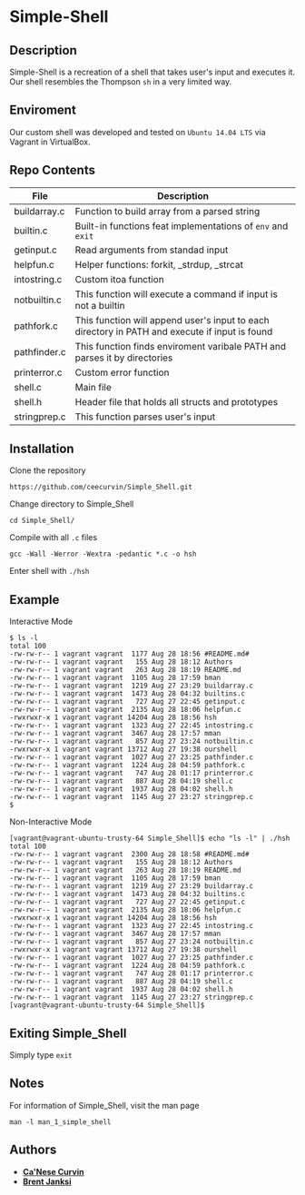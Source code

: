 # Simple-Shell

## Description
Simple-Shell is a recreation of a shell that takes user's input and executes it. Our shell resembles the Thompson `sh` in a very limited way.

## Enviroment
Our custom shell was developed and tested on `Ubuntu 14.04 LTS` via Vagrant in VirtualBox.

## Repo Contents

| **File** | **Description** |
|----------|------------------|
| buildarray.c | Function to build array from a parsed string |
| builtin.c | Built-in functions feat implementations of `env` and `exit` |
| getinput.c | Read arguments from standad input |
| helpfun.c | Helper functions: forkit, _strdup, _strcat |
| intostring.c | Custom itoa function |
| notbuiltin.c | This function will execute a command if input is not a builtin |
| pathfork.c | This function will append user's input to each directory in PATH and execute if input is found |
| pathfinder.c | This function finds enviroment varibale PATH and parses it by directories |
| printerror.c | Custom error function |
| shell.c | Main file |
| shell.h | Header file that holds all structs and prototypes |
| stringprep.c | This function parses user's input |

## Installation

Clone the repository
```
https://github.com/ceecurvin/Simple_Shell.git
```

Change directory to Simple_Shell
```
cd Simple_Shell/
```

Compile with all `.c` files
```
gcc -Wall -Werror -Wextra -pedantic *.c -o hsh
```
Enter shell with `./hsh`

## Example

Interactive Mode
```
$ ls -l
total 100
-rw-rw-r-- 1 vagrant vagrant  1177 Aug 28 18:56 #README.md#
-rw-rw-r-- 1 vagrant vagrant   155 Aug 28 18:12 Authors
-rw-rw-r-- 1 vagrant vagrant   263 Aug 28 18:19 README.md
-rw-rw-r-- 1 vagrant vagrant  1105 Aug 28 17:59 bman
-rw-rw-r-- 1 vagrant vagrant  1219 Aug 27 23:29 buildarray.c
-rw-rw-r-- 1 vagrant vagrant  1473 Aug 28 04:32 builtins.c
-rw-rw-r-- 1 vagrant vagrant   727 Aug 27 22:45 getinput.c
-rw-rw-r-- 1 vagrant vagrant  2135 Aug 28 18:06 helpfun.c
-rwxrwxr-x 1 vagrant vagrant 14204 Aug 28 18:56 hsh
-rw-rw-r-- 1 vagrant vagrant  1323 Aug 27 22:45 intostring.c
-rw-rw-r-- 1 vagrant vagrant  3467 Aug 28 17:57 mman
-rw-rw-r-- 1 vagrant vagrant   857 Aug 27 23:24 notbuiltin.c
-rwxrwxr-x 1 vagrant vagrant 13712 Aug 27 19:38 ourshell
-rw-rw-r-- 1 vagrant vagrant  1027 Aug 27 23:25 pathfinder.c
-rw-rw-r-- 1 vagrant vagrant  1224 Aug 28 04:59 pathfork.c
-rw-rw-r-- 1 vagrant vagrant   747 Aug 28 01:17 printerror.c
-rw-rw-r-- 1 vagrant vagrant   887 Aug 28 04:19 shell.c
-rw-rw-r-- 1 vagrant vagrant  1937 Aug 28 04:02 shell.h
-rw-rw-r-- 1 vagrant vagrant  1145 Aug 27 23:27 stringprep.c
$
```

Non-Interactive Mode
```
[vagrant@vagrant-ubuntu-trusty-64 Simple_Shell]$ echo "ls -l" | ./hsh
total 100
-rw-rw-r-- 1 vagrant vagrant  2300 Aug 28 18:58 #README.md#
-rw-rw-r-- 1 vagrant vagrant   155 Aug 28 18:12 Authors
-rw-rw-r-- 1 vagrant vagrant   263 Aug 28 18:19 README.md
-rw-rw-r-- 1 vagrant vagrant  1105 Aug 28 17:59 bman
-rw-rw-r-- 1 vagrant vagrant  1219 Aug 27 23:29 buildarray.c
-rw-rw-r-- 1 vagrant vagrant  1473 Aug 28 04:32 builtins.c
-rw-rw-r-- 1 vagrant vagrant   727 Aug 27 22:45 getinput.c
-rw-rw-r-- 1 vagrant vagrant  2135 Aug 28 18:06 helpfun.c
-rwxrwxr-x 1 vagrant vagrant 14204 Aug 28 18:56 hsh
-rw-rw-r-- 1 vagrant vagrant  1323 Aug 27 22:45 intostring.c
-rw-rw-r-- 1 vagrant vagrant  3467 Aug 28 17:57 mman
-rw-rw-r-- 1 vagrant vagrant   857 Aug 27 23:24 notbuiltin.c
-rwxrwxr-x 1 vagrant vagrant 13712 Aug 27 19:38 ourshell
-rw-rw-r-- 1 vagrant vagrant  1027 Aug 27 23:25 pathfinder.c
-rw-rw-r-- 1 vagrant vagrant  1224 Aug 28 04:59 pathfork.c
-rw-rw-r-- 1 vagrant vagrant   747 Aug 28 01:17 printerror.c
-rw-rw-r-- 1 vagrant vagrant   887 Aug 28 04:19 shell.c
-rw-rw-r-- 1 vagrant vagrant  1937 Aug 28 04:02 shell.h
-rw-rw-r-- 1 vagrant vagrant  1145 Aug 27 23:27 stringprep.c
[vagrant@vagrant-ubuntu-trusty-64 Simple_Shell]$
```

## Exiting Simple_Shell
Simply type `exit`

## Notes
For information of Simple_Shell, visit the man page
```
man -l man_1_simple_shell
```

## Authors
* [**Ca'Nese Curvin**]()
* [**Brent Janksi**]()